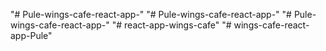 "# Pule-wings-cafe-react-app-" 
"# Pule-wings-cafe-react-app-" 
"# Pule-wings-cafe-react-app-" 
"# react-app-wings-cafe" 
"# wings-cafe-react-app-Pule" 
